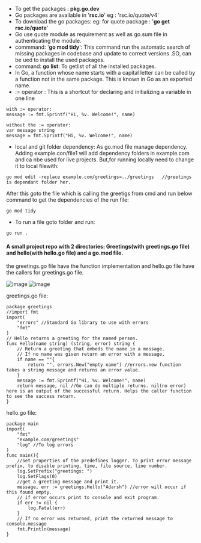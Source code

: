 * To get the packages : **pkg.go.dev**
* Go packages are available in '**rsc.io**' eg : 'rsc.io/quote/v4'
* To download the go packages: eg: for quote package : '**go get rsc.io/quote**'
* Go use quote module as requirement as well as go.sum file in authenticating the module.
* commmand: '**go mod tidy**': This command run the automatic search of missing packages in codebase and update to correct versions .SO, can be ued to install the used packages.
* command: **go list**: To getlist of all the installed packages.
* In Go, a function whose name starts with a capital letter can be called by a function not in the same package. This is known in Go as an exported name.
* := operator : This is a shortcut for declaring and initializing a variable in one line
```
with := operator:
message := fmt.Sprintf("Hi, %v. Welcome!", name)
```
```
without the := operator:
var message string
message = fmt.Sprintf("Hi, %v. Welcome!", name)
```
* local and git folder dependency: As go.mod file manage dependency. Adding example.con/file1 will add dependency folders in example.com and ca nbe used for live projects. But,for running locally need to change it to local filewith:
```
go mod edit -replace example.com/greetings=../greetings   //greetings is dependant folder her. 
```
After this goto the file which is calling the greetigs from cmd and run below command to get the dependencies of the run file:
```
go mod tidy
```
* To run a file goto folder and run: 
```
go run .
```







#### A small project repo with 2 directories: Greetings(with greetings.go file) and hello(with hello.go file) and a go.mod file.

the greetings.go file have the function implementation and hello.go file have the callers for greetings.go file.

![image](https://github.com/adarshraj99/GoLang-Terratest-Azure-DataBricks.md/assets/122180050/966bc4e2-f751-4962-b817-ea7096d84278)
![image](https://github.com/adarshraj99/GoLang-Terratest-Azure-DataBricks.md/assets/122180050/4d29a07c-9930-47f5-a306-820b4dfcf8e1)


greetings.go file: 
```
package greetings
//import fmt
import(
    "errors" //Standard Go library to use with errors
    "fmt"
)
// Hello returns a greeting for the named person.
func Hello(name string) (string, error) string {
    // Return a greeting that embeds the name in a message.
    // If no name was given return an error with a message.
    if name == ""{
        return "", errors.New("empty name") //errors.new function takes a string message and returns an error value.
    }
    message := fmt.Sprintf("Hi, %v. Welcome!", name)
    return message, nil //Go can do multiple returns. nil(no error) here is an output of the successful return. Helps the caller function to see the success return.
}
```
hello.go file: 
```
package main
import(
    "fmt"
    "example.com/greetings"
    "log" //To log errors
)
func main(){
    //Set properties of the predefines logger. To print error message prefix, to disable printing, time, file source, line number.
    log.SetPrefix("greetings: ")
    log.SetFlags(0)
    //get a greeting message and print it.
    message, err := greetings.Hello("Adarsh") //error will occur if this found empty.
    // if error occurs print to console and exit program.
    if err != nil {
        log.Fatal(err)
    }
    // If no error was returned, print the returned message to console.message
    fmt.Println(message)
}
```

